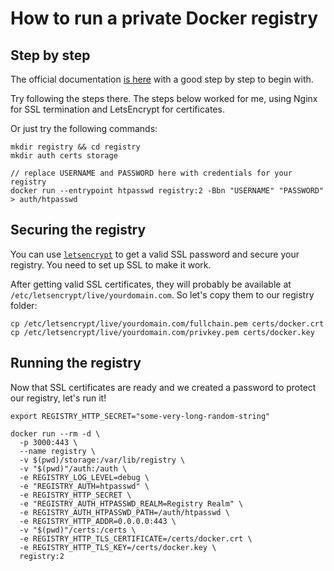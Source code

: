 # How to run a private Docker registry

## Step by step

The official documentation [is here](https://docs.docker.com/registry/deploying/) with a good step by step to begin with.

Try following the steps there. The steps below worked for me, using Nginx for SSL termination and LetsEncrypt for certificates.

Or just try the following commands:

```
mkdir registry && cd registry
mkdir auth certs storage

// replace USERNAME and PASSWORD here with credentials for your registry
docker run --entrypoint htpasswd registry:2 -Bbn "USERNAME" "PASSWORD" > auth/htpasswd

```

## Securing the registry

You can use [`letsencrypt`](https://letsencrypt.org/) to get a valid SSL password and secure your registry.
You need to set up SSL to make it work.

After getting valid SSL certificates, they will probably be available at `/etc/letsencrypt/live/yourdomain.com`.
So let's copy them to our registry folder:

```
cp /etc/letsencrypt/live/yourdomain.com/fullchain.pem certs/docker.crt
cp /etc/letsencrypt/live/yourdomain.com/privkey.pem certs/docker.key
```

## Running the registry

Now that SSL certificates are ready and we created a password to protect our registry, let's run it!

```
export REGISTRY_HTTP_SECRET="some-very-long-random-string"

docker run --rm -d \
  -p 3000:443 \
  --name registry \
  -v $(pwd)/storage:/var/lib/registry \
  -v "$(pwd)"/auth:/auth \
  -e REGISTRY_LOG_LEVEL=debug \
  -e "REGISTRY_AUTH=htpasswd" \
  -e REGISTRY_HTTP_SECRET \
  -e "REGISTRY_AUTH_HTPASSWD_REALM=Registry Realm" \
  -e REGISTRY_AUTH_HTPASSWD_PATH=/auth/htpasswd \
  -e REGISTRY_HTTP_ADDR=0.0.0.0:443 \
  -v "$(pwd)"/certs:/certs \
  -e REGISTRY_HTTP_TLS_CERTIFICATE=/certs/docker.crt \
  -e REGISTRY_HTTP_TLS_KEY=/certs/docker.key \
  registry:2
```


